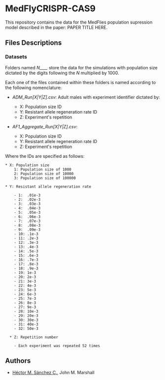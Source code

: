 # MedFlyCRISPR-CAS9

This repository contains the data for the MedFlies population supression model described in the paper: PAPER TITLE HERE.

## Files Descriptions

### Datasets

Folders named *N____* store the data for the simulations with population size dictated by the digits following the *N* multiplied by 1000.

Each one of the files contained within these folders is named according to the following nomenclature:

* _ADM_Run[X|Y|Z].csv_: Adult males with experiment identifier dictated by:

    - X: Population size ID
    - Y: Resistant allele regeneration rate ID
    - Z: Experiment's repetition

* _AF1_Aggregate_Run[X|Y|Z].csv_:

    - X: Population size ID
    - Y: Resistant allele regeneration rate ID
    - Z: Experiment's repetition

Where the IDs are specified as follows:

    * X: Population size
        1: Population size of 1000
        2: Population size of 10000
        3: Population size of 100000

    * Y: Resistant allele regeneration rate

        - 1:  .01e-3
        - 2:  .02e-3
        - 3:  .03e-3
        - 4:  .04e-3
        - 5:  .05e-3
        - 6:  .06e-3
        - 7:  .07e-3
        - 8:  .08e-3
        - 9:  .09e-3
        - 10: .1e-3
        - 11: .2e-3
        - 12: .3e-3
        - 13: .4e-3
        - 14: .5e-3
        - 15: .6e-3
        - 16: .7e-3
        - 17: .8e-3
        - 18: .9e-3
        - 19: 1e-3
        - 20: 2e-3
        - 21: 3e-3
        - 22: 4e-3
        - 23: 5e-3
        - 24: 6e-3
        - 25: 7e-3
        - 26: 8e-3
        - 27: 9e-3
        - 28: 10e-3
        - 29: 20e-3
        - 30: 30e-3
        - 31: 40e-3
        - 32: 50e-3

      * Z: Repetition number

        - Each experiment was repeated 52 times

## Authors

 * [Héctor M. Sánchez C.](chipdelmal.github.io), John M. Marshall
